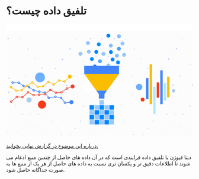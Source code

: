 # تلفیق داده چیست؟
![data fusion picture](assets/images/data_fusion_img.png)

[درباره این موضوع در گزارش نهایی بخوانید.](3)

دیتا فیوژن یا تلفیق داده فرایندی است که در آن داده های حاصل از چندین منبع ادغام می شوند تا اطلاعات دقیق تر و یکسان تری نسبت به داده های حاصل از هر یک از منبع ها به صورت جداگانه حاصل شود.
